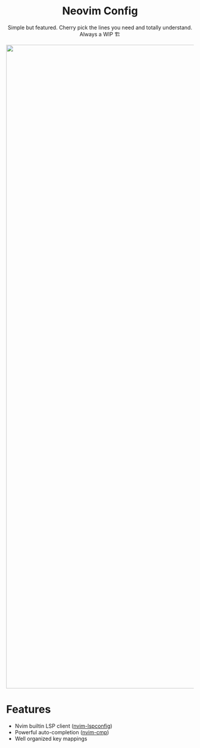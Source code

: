 <div align="center">
  
# Neovim Config

Simple but featured. Cherry pick the lines you need and totally understand. Always a WIP 🏗
  
<img width="1728" alt="Screen Shot 2022-03-11 at 16 01 06" src="https://user-images.githubusercontent.com/11582667/157993792-8b353f27-ab3f-4328-8b83-2a66b5a56fe1.png">

</div>

# Features

* Nvim builtin LSP client ([nvim-lspconfig](https://github.com/neovim/nvim-lspconfig))
* Powerful auto-completion ([nvim-cmp](https://github.com/hrsh7th/nvim-cmp))
* Well organized key mappings
